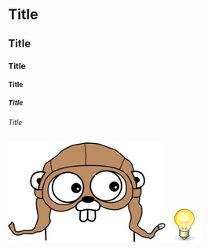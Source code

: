 # Title  
## Title  
### Title  
#### Title  
##### Title  
###### Title  

![Tux, the Linux mascot](https://github.com/cesarnie/test/blob/master/footer-gopher.jpg)
![Tux, the Linux mascot](./70px-Dialog-information_on.svg.png)

